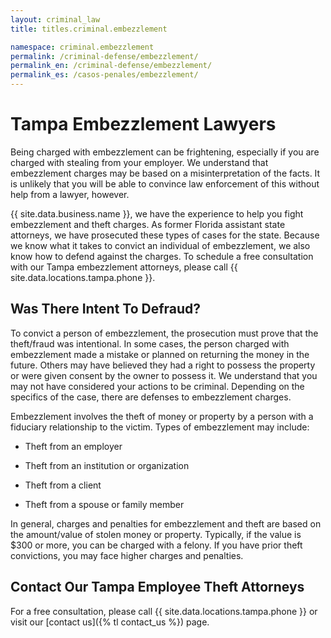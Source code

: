 ```yaml
---
layout: criminal_law
title: titles.criminal.embezzlement

namespace: criminal.embezzlement
permalink: /criminal-defense/embezzlement/
permalink_en: /criminal-defense/embezzlement/
permalink_es: /casos-penales/embezzlement/
---
```


# Tampa Embezzlement Lawyers

Being charged with embezzlement can be frightening, especially if you are charged with stealing from your employer. We understand that embezzlement charges may be based on a misinterpretation of the facts. It is unlikely that you will be able to convince law enforcement of this without help from a lawyer, however.

{{ site.data.business.name }}, we have the experience to help you fight embezzlement and theft charges. As former Florida assistant state attorneys, we have prosecuted these types of cases for the state. Because we know what it takes to convict an individual of embezzlement, we also know how to defend against the charges. To schedule a free consultation with our Tampa embezzlement attorneys, please call {{ site.data.locations.tampa.phone }}.

## Was There Intent To Defraud?

To convict a person of embezzlement, the prosecution must prove that the theft/fraud was intentional. In some cases, the person charged with embezzlement made a mistake or planned on returning the money in the future. Others may have believed they had a right to possess the property or were given consent by the owner to possess it. We understand that you may not have considered your actions to be criminal. Depending on the specifics of the case, there are defenses to embezzlement charges.

Embezzlement involves the theft of money or property by a person with a fiduciary relationship to the victim. Types of embezzlement may include:

* Theft from an employer

* Theft from an institution or organization

* Theft from a client

* Theft from a spouse or family member

In general, charges and penalties for embezzlement and theft are based on the amount/value of stolen money or property. Typically, if the value is $300 or more, you can be charged with a felony. If you have prior theft convictions, you may face higher charges and penalties.

## Contact Our Tampa Employee Theft Attorneys

For a free consultation, please call {{ site.data.locations.tampa.phone }} or visit our [contact us]({% tl contact_us %}) page.
